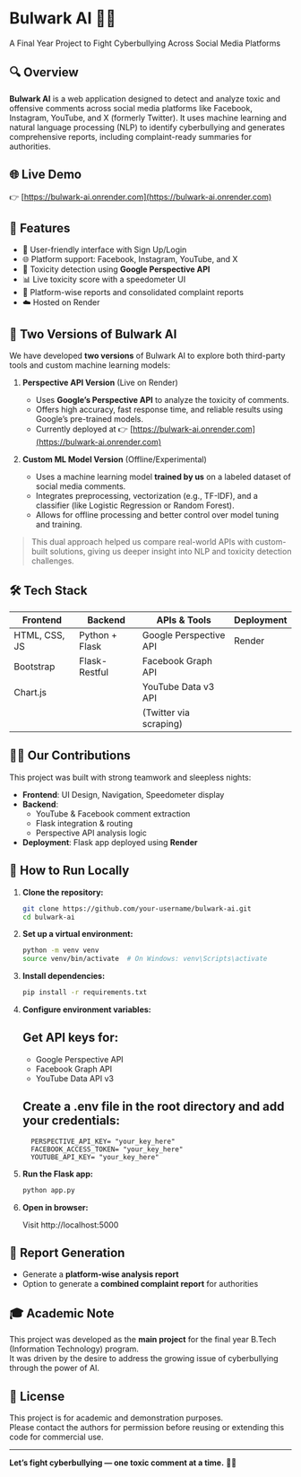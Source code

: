 # Bulwark AI 🚨🧠  
A Final Year Project to Fight Cyberbullying Across Social Media Platforms

## 🔍 Overview
**Bulwark AI** is a web application designed to detect and analyze toxic and offensive comments across social media platforms like Facebook, Instagram, YouTube, and X (formerly Twitter). It uses machine learning and natural language processing (NLP) to identify cyberbullying and generates comprehensive reports, including complaint-ready summaries for authorities.

## 🌐 Live Demo
👉 [https://bulwark-ai.onrender.com](https://bulwark-ai.onrender.com)

## 📌 Features
- 🔐 User-friendly interface with Sign Up/Login
- 🌐 Platform support: Facebook, Instagram, YouTube, and X
- 🧠 Toxicity detection using **Google Perspective API**
- 📊 Live toxicity score with a speedometer UI
- 📝 Platform-wise reports and consolidated complaint reports
- ☁️ Hosted on Render

## 🧠 Two Versions of Bulwark AI

We have developed **two versions** of Bulwark AI to explore both third-party tools and custom machine learning models:

1. **Perspective API Version** (Live on Render)  
   - Uses **Google’s Perspective API** to analyze the toxicity of comments.
   - Offers high accuracy, fast response time, and reliable results using Google’s pre-trained models.
   - Currently deployed at 👉 [https://bulwark-ai.onrender.com](https://bulwark-ai.onrender.com)

2. **Custom ML Model Version** (Offline/Experimental)  
   - Uses a machine learning model **trained by us** on a labeled dataset of social media comments.
   - Integrates preprocessing, vectorization (e.g., TF-IDF), and a classifier (like Logistic Regression or Random Forest).
   - Allows for offline processing and better control over model tuning and training.

> This dual approach helped us compare real-world APIs with custom-built solutions, giving us deeper insight into NLP and toxicity detection challenges.

## 🛠️ Tech Stack

| Frontend       | Backend         | APIs & Tools            | Deployment |
|----------------|------------------|--------------------------|------------|
| HTML, CSS, JS  | Python + Flask   | Google Perspective API   | Render     |
| Bootstrap      | Flask-Restful    | Facebook Graph API       |            |
| Chart.js       |                  | YouTube Data v3 API      |            |
|                |                  | (Twitter via scraping)   |            |

## 👩‍💻 Our Contributions

This project was built with strong teamwork and sleepless nights:

- **Frontend**: UI Design, Navigation, Speedometer display
- **Backend**:
  - YouTube & Facebook comment extraction
  - Flask integration & routing
  - Perspective API analysis logic
- **Deployment**: Flask app deployed using **Render**

## 🚀 How to Run Locally

1. **Clone the repository:**
   ```bash
   git clone https://github.com/your-username/bulwark-ai.git
   cd bulwark-ai

2. **Set up a virtual environment:**
    ```bash
    python -m venv venv
    source venv/bin/activate  # On Windows: venv\Scripts\activate

3. **Install dependencies:**

    ```bash
    pip install -r requirements.txt
    
4. **Configure environment variables:**

    ## Get API keys for:
    - Google Perspective API
    - Facebook Graph API
    - YouTube Data API v3

    ## Create a .env file in the root directory and add your credentials:

    ```env
      PERSPECTIVE_API_KEY= "your_key_here"
      FACEBOOK_ACCESS_TOKEN= "your_key_here"
      YOUTUBE_API_KEY= "your_key_here"
   
5. **Run the Flask app:**
    
    ```bash
    python app.py
    
6. **Open in browser:**

    Visit http://localhost:5000

## 📄 Report Generation

- Generate a **platform-wise analysis report**
- Option to generate a **combined complaint report** for authorities

## 🎓 Academic Note

This project was developed as the **main project** for the final year B.Tech (Information Technology) program.  
It was driven by the desire to address the growing issue of cyberbullying through the power of AI.

## 📢 License

This project is for academic and demonstration purposes.  
Please contact the authors for permission before reusing or extending this code for commercial use.

---

**Let’s fight cyberbullying — one toxic comment at a time.** 🚫💬
